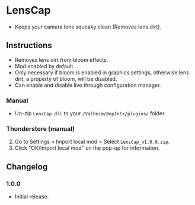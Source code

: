 # LensCap

  * Keeps your camera lens squeaky clean (Removes lens dirt).

## Instructions

  * Removes lens dirt from bloom effects.  
  * Mod enabled by default.
  * Only necessary if bloom is enabled in graphics settings, otherwise lens dirt, a property of bloom, will be disabled.
  * Can enable and disable live through configuration manager.

### Manual

  * Un-zip `LensCap.dll` to your `/Valheim/BepInEx/plugins/` folder.

### Thunderstore (manual)

  2. Go to Settings > Import local mod > Select `LensCap_v1.0.0.zip`.
  3. Click "OK/Import local mod" on the pop-up for information.

## Changelog

### 1.0.0

  * Initial release.